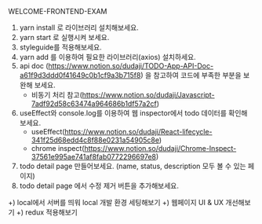 WELCOME-FRONTEND-EXAM

1. yarn install 로 라이브러리 설치해보세요.
2. yarn start 로 실행시켜 보세요.
3. styleguide를 적용해보세요.
4. yarn add 를 이용하여 필요한 라이브러리(axios) 설치하세요. 
5. api doc (https://www.notion.so/dudaji/TODO-App-API-Doc-a61f9d3ddd0f41649c0b1cf9a3b715f8) 을 참고하여 코드에 부족한 부분을 보완해 보세요.
    - 비동기 처리 참고(https://www.notion.so/dudaji/Javascript-7adf92d58c63474a964686b1df57a2cf)
6. useEffect와 console.log를 이용하여 웹 inspector에서 todo 데이터를 확인해 보세요.
    - useEffect(https://www.notion.so/dudaji/React-lifecycle-341f25d68edd4c8f88e0231a54905c8e)
    - chrome inspect(https://www.notion.so/dudaji/Chrome-Inspect-37561e995ae741af8fab0772296697e8)
7. todo detail page 만들어보세요. (name, status, description 모두 볼 수 있는 페이지)
8. todo detail page 에서 수정 제거 버튼을 추가해보세요.

+) local에서 서버를 띄워 local 개발 환경 세팅해보기
+) 웹페이지 UI & UX 개선해보기
+) redux 적용해보기